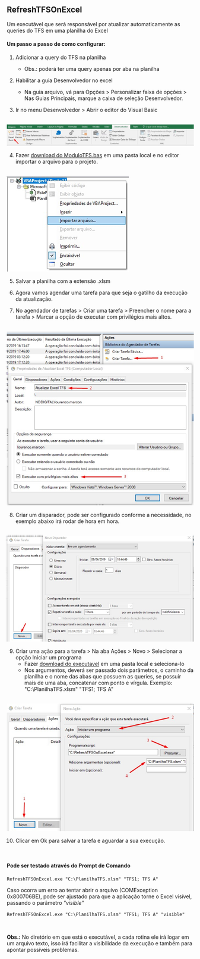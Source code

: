 ## RefreshTFSOnExcel
Um executável que será responsável por atualizar automaticamente as queries do TFS em uma planilha do Excel
<br/>

#### Um passo a passo de como configurar:

1.	Adicionar a query do TFS na planilha
    * Obs.: poderá ter uma query apenas por aba na planilha

2.	Habilitar a guia Desenvolvedor no excel
    * Na guia arquivo, vá para Opções > Personalizar faixa de opções > Nas Guias Principais, marque a caixa de seleção Desenvolvedor.

3.	Ir no menu Desenvolvedor > Abrir o editor do Visual Basic
<br/>
<img src="images/001.jpg" />

4.	Fazer  [download do ModuloTFS.bas](https://raw.githubusercontent.com/lourencomarcon/RefreshTFSOnExcel/master/downloads/ModuloTFS.bas) em uma pasta local e no editor importar o arquivo para o projeto.
<br/>
<img src="images/002.jpg" />

5.	Salvar a planilha com a extensão .xlsm

6.	Agora vamos agendar uma tarefa para que seja o gatilho da execução da atualização.

7.	No agendador de tarefas > Criar uma tarefa > Preencher o nome para a tarefa > Marcar a opção de executar com privilégios mais altos.
<br/>
<img src="images/003.jpg" />

8.	Criar um disparador, pode ser configurado conforme a necessidade, no exemplo abaixo irá rodar de hora em hora.
<br/>
<img src="images/004.jpg" />

9.	Criar uma ação para a tarefa > Na aba Ações > Novo > Selecionar a opção Iniciar um programa 
    * Fazer [download do executavel](https://github.com/lourencomarcon/RefreshTFSOnExcel/raw/master/downloads/RefreshTFSOnExcel.exe) em uma pasta local e seleciona-lo
    * Nos argumentos, deverá ser passado dois parâmetros, o caminho da planilha e o nome das abas que possuem as queries, se possuir mais de uma aba, concatenar com ponto e vírgula. Exemplo: "C:\PlanilhaTFS.xlsm" "TFS1; TFS A"
<br/>
<img src="images/005.jpg" />

10.	Clicar em Ok para salvar a tarefa e aguardar a sua execução.

<br/>

#### Pode ser testado através do Prompt de Comando

```console
RefreshTFSOnExcel.exe "C:\PlanilhaTFS.xlsm" "TFS1; TFS A"
```

Caso ocorra um erro ao tentar abrir o arquivo (COMException 0x800706BE), pode ser ajustado para que a aplicação torne o Excel visível, passando o parâmetro *"visible"*

```console
RefreshTFSOnExcel.exe "C:\PlanilhaTFS.xlsm" "TFS1; TFS A" "visible"
```


<br/>

**Obs.:** No diretório em que está o executável, a cada rotina ele irá logar em um arquivo texto, isso irá facilitar a visibilidade da execução e também para apontar possíveis problemas.
